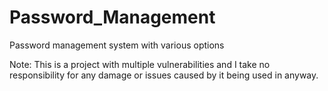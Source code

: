# Password_Management
Password management system with various options

Note: This is a project with multiple vulnerabilities and I take no responsibility for any damage or issues caused by it being used in anyway.
